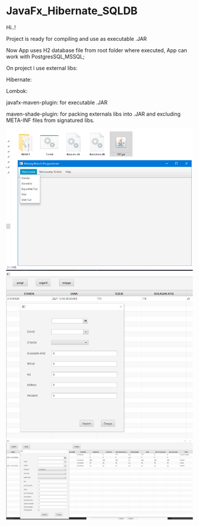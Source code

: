 # JavaFx_Hibernate_SQLDB
Hi..!

Project is ready for compiling and use as executable .JAR

Now App uses H2 database file from root folder where executed, App can work with PostgresSQL,MSSQL;

On project i use external libs:

Hibernate:

Lombok:

javafx-maven-plugin: for executable .JAR

maven-shade-plugin:  for packing externals libs into .JAR and excluding META-INF files from signatured libs.

![1](src/main/resources/1.png)
![1](src/main/resources/2.png)
![1](src/main/resources/3.png)





